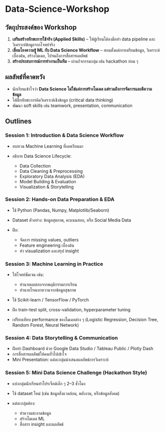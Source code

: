 # Data-Science-Workshop

## วัตถุประสงค์ของ Workshop

1. **เสริมสร้างทักษะการใช้จริง (Applied Skills)** – ให้ผู้เรียนได้ลงมือทำ data pipeline และวิเคราะห์ข้อมูลจากโจทย์จริง
2. **เชื่อมโยงความรู้ ML กับ Data Science Workflow** – สอนตั้งแต่การเตรียมข้อมูล, วิเคราะห์เบื้องต้น, สร้างโมเดล, ไปจนถึงการสื่อสารผลลัพธ์
3. **สร้างประสบการณ์การทำงานเป็นทีม** – ผ่านกิจกรรมกลุ่ม เช่น hackathon ย่อม ๆ

## ผลลัพธ์ที่คาดหวัง

* นักเรียนเข้าใจว่า **Data Science ไม่ใช่แค่การสร้างโมเดล แต่รวมถึงการจัดการและตีความข้อมูล**
* ได้ฝึกทักษะการคิดวิเคราะห์เชิงข้อมูล (critical data thinking)
* พัฒนา soft skills เช่น teamwork, presentation, communication



## Outlines

### **Session 1: Introduction & Data Science Workflow**

* ทบทวน Machine Learning ที่เคยเรียนมา
* อธิบาย Data Science Lifecycle:

  * Data Collection
  * Data Cleaning & Preprocessing
  * Exploratory Data Analysis (EDA)
  * Model Building & Evaluation
  * Visualization & Storytelling


### **Session 2: Hands-on Data Preparation & EDA**

* ใช้ Python (Pandas, Numpy, Matplotlib/Seaborn)
* Dataset ตัวอย่าง: ข้อมูลสุขภาพ, คะแนนสอบ, หรือ Social Media Data
* ฝึก:

  * จัดการ missing values, outliers
  * Feature engineering เบื้องต้น
  * ทำ visualization และสรุป insight


### **Session 3: Machine Learning in Practice**

* ให้โจทย์ชัดเจน เช่น:

  * ทำนายผลสอบจากพฤติกรรมการเรียน
  * ทำนายโรคเบาหวานจากข้อมูลสุขภาพ
* ใช้ Scikit-learn / TensorFlow / PyTorch
* ฝึก train-test split, cross-validation, hyperparameter tuning
* เปรียบเทียบ performance ของโมเดลต่าง ๆ (Logistic Regression, Decision Tree, Random Forest, Neural Network)


### **Session 4: Data Storytelling & Communication**

* ฝึกทำ Dashboard ด้วย Google Data Studio / Tableau Public / Plotly Dash
* การสื่อสารผลลัพธ์ให้คนทั่วไปเข้าใจ
* Mini Presentation: แต่ละกลุ่มนำเสนอผลลัพธ์การวิเคราะห์


### **Session 5: Mini Data Science Challenge (Hackathon Style)**

* แบ่งกลุ่มนักเรียนทำโปรเจ็กต์เล็ก ๆ 2–3 ชั่วโมง
* ใช้ dataset ใหม่ (เช่น ข้อมูลสิ่งแวดล้อม, พลังงาน, หรือข้อมูลสังคม)
* แต่ละกลุ่มต้อง:

  * ทำความสะอาดข้อมูล
  * สร้างโมเดล ML
  * สื่อสาร insight และผลลัพธ์

